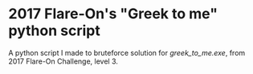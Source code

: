 # 2017 Flare-On's "Greek to me" python script
A python script I made to bruteforce solution for *greek_to_me.exe*, from 2017 Flare-On Challenge, level 3.

